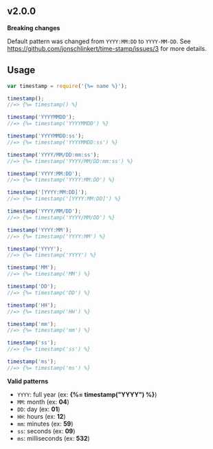 ## v2.0.0

**Breaking changes**

Default pattern was changed from `YYYY:MM:DD` to `YYYY-MM-DD`. See https://github.com/jonschlinkert/time-stamp/issues/3 for more details.

## Usage

```js
var timestamp = require('{%= name %}');

timestamp();
//=> {%= timestamp() %}

timestamp('YYYYMMDD');
//=> {%= timestamp('YYYYMMDD') %}

timestamp('YYYYMMDD:ss');
//=> {%= timestamp('YYYYMMDD:ss') %}

timestamp('YYYY/MM/DD:mm:ss');
//=> {%= timestamp('YYYY/MM/DD:mm:ss') %}

timestamp('YYYY:MM:DD');
//=> {%= timestamp('YYYY:MM:DD') %}

timestamp('[YYYY:MM:DD]');
//=> {%= timestamp('[YYYY:MM:DD]') %}

timestamp('YYYY/MM/DD');
//=> {%= timestamp('YYYY/MM/DD') %}

timestamp('YYYY:MM');
//=> {%= timestamp('YYYY:MM') %}

timestamp('YYYY');
//=> {%= timestamp('YYYY') %}

timestamp('MM');
//=> {%= timestamp('MM') %}

timestamp('DD');
//=> {%= timestamp('DD') %}

timestamp('HH');
//=> {%= timestamp('HH') %}

timestamp('mm');
//=> {%= timestamp('mm') %}

timestamp('ss');
//=> {%= timestamp('ss') %}

timestamp('ms');
//=> {%= timestamp('ms') %}
```

**Valid patterns**

- `YYYY`: full year (ex: **{%= timestamp("YYYY") %}**)
- `MM`: month (ex: **04**)
- `DD`: day (ex: **01**)
- `HH`: hours (ex: **12**)
- `mm`: minutes (ex: **59**)
- `ss`: seconds (ex: **09**)
- `ms`: milliseconds (ex: **532**)
